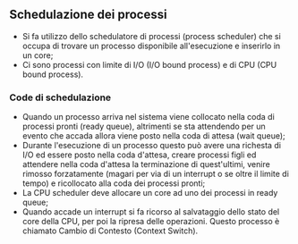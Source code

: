 ## Schedulazione dei processi
- Si fa utilizzo dello schedulatore di processi (process scheduler) che si occupa di trovare un processo disponibile all'esecuzione e inserirlo in un core;
- Ci sono processi con limite di I/O (I/O bound process) e di CPU (CPU bound process).

### Code di schedulazione
- Quando un processo arriva nel sistema viene collocato nella coda di processi pronti (ready queue), altrimenti se sta attendendo per un evento che accada allora viene posto nella coda di attesa (wait queue);
- Durante l'esecuzione di un processo questo può avere una richesta di I/O ed essere posto nella coda d'attesa, creare processi figli ed attendere nella coda d'attesa la terminazione di quest'ultimi, venire rimosso forzatamente (magari per via di un interrupt o se oltre il limite di tempo) e ricollocato alla coda dei processi pronti;
- La CPU scheduler deve allocare un core ad uno dei processi in ready queue;
- Quando accade un interrupt si fa ricorso al salvataggio dello stato del core della CPU, per poi la ripresa delle operazioni. Questo processo è chiamato Cambio di Contesto (Context Switch).
